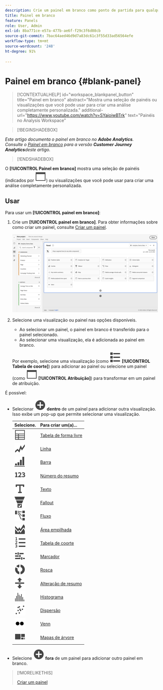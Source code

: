 ```yaml
---
description: Crie um painel em branco como ponto de partida para qualquer visualização.
title: Painel em branco
feature: Panels
role: User, Admin
exl-id: 8ba771ce-e57a-477b-ae6f-f29c3f6d08cb
source-git-commit: 7bac64aed46d9d7a83dc61c3f55d33ad56564efe
workflow-type: tm+mt
source-wordcount: '248'
ht-degree: 91%

---
```


# Painel em branco {#blank-panel}

<!-- markdownlint-disable MD034 -->

>[!CONTEXTUALHELP]
>id="workspace_blankpanel_button"
>title="Painel em branco"
>abstract="Mostra uma seleção de painéis ou visualizações que você pode usar para criar uma análise completamente personalizada."
>additional-url="https://www.youtube.com/watch?v=SYaioiwBTrk" text="Painéis no Analysis Workspace"

<!-- markdownlint-enable MD034 -->


>[!BEGINSHADEBOX]

*Este artigo documenta o painel em branco no **Adobe Analytics**.<br/>Consulte o [Painel em branco](https://experienceleague.adobe.com/en/docs/analytics/analyze/analysis-workspace/panels/blank-panel) para a versão **Customer Journey Analytics**deste artigo.*

>[!ENDSHADEBOX]


O **[!UICONTROL Painel em branco]** mostra uma seleção de painéis (indicados por ![página da web](/help/assets/icons/WebPage.svg)) ou visualizações que você pode usar para criar uma análise completamente personalizada.

## Usar

Para usar um **[!UICONTROL painel em branco]**:

1. Crie um **[!UICONTROL painel em branco]**. Para obter informações sobre como criar um painel, consulte [Criar um painel](panels.md#create-a-panel).

   ![Criar um painel](assets/create-panel.png)



1. Selecione uma visualização ou painel nas opções disponíveis.


   * Ao selecionar um painel, o painel em branco é transferido para o painel selecionado.
   * Ao selecionar uma visualização, ela é adicionada ao painel em branco.

   Por exemplo, selecione uma visualização (como ![ViewList](/help/assets/icons/ViewList.svg) **[!UICONTROL Tabela de coorte]**) para adicionar ao painel ou selecione um painel (como ![WebPage](/help/assets/icons/WebPage.svg) **[!UICONTROL Atribuição]**) para transformar em um painel de atribuição.



É possível:

* Selecionar ![AddCircle](/help/assets/icons/AddCircle.svg) **dentro** de um painel para adicionar outra visualização. Isso exibe um pop-up que permite selecionar uma visualização.

  | Selecione. | Para criar um(a)... |
  |---|---|
  | ![Tabela](/help/assets/icons/Table.svg) | [Tabela de forma livre](/help/analyze/analysis-workspace/visualizations/freeform-table/freeform-table.md) |
  | ![Linha](/help/assets/icons/GraphTrend.svg) | [Linha](/help/analyze/analysis-workspace/visualizations/line.md) |
  | ![GraphBarVertical](/help/assets/icons/GraphBarVertical.svg) | [Barra](/help/analyze/analysis-workspace/visualizations/bar.md) |
  | ![123](/help/assets/icons/123.svg) | [Número do resumo](/help/analyze/analysis-workspace/visualizations/summary-number-change.md) |
  | ![Texto](/help/assets/icons/Text.svg) | [Texto](/help/analyze/analysis-workspace/visualizations/text.md) |
  | ![ConversionFunnel](/help/assets/icons/ConversionFunnel.svg) | [Fallout](/help/analyze/analysis-workspace/visualizations/fallout/fallout-flow.md) |
  | ![Fluxo de trabalho](/help/assets/icons/GraphPathing.svg) | [Fluxo](/help/analyze/analysis-workspace/visualizations/c-flow/flow.md) |
  | ![GraphAreaStacked](/help/assets/icons/GraphAreaStacked.svg) | [Área empilhada](/help/analyze/analysis-workspace/visualizations/area.md) |
  | ![TextNumbered](/help/assets/icons/TextNumbered.svg) | [Tabela de coorte](/help/analyze/analysis-workspace/visualizations/cohort-table/t-cohort.md) |
  | ![GraphBullet](/help/assets/icons/GraphBullet.svg) | [Marcador](/help/analyze/analysis-workspace/visualizations/bullet-graph.md) |
  | ![GraphDonut](/help/assets/icons/GraphDonut.svg) | [Rosca](/help/analyze/analysis-workspace/visualizations/donut.md) |
  | ![MoveUpDown](/help/assets/icons/MoveUpDown.svg) | [Alteração de resumo](/help/analyze/analysis-workspace/visualizations/summary-number-change.md) |
  | ![Histograma](/help/assets/icons/Histogram.svg) | [Histograma](/help/analyze/analysis-workspace/visualizations/histogram.md) |
  | ![GraphScatter](/help/assets/icons/GraphScatter.svg) | [Dispersão](/help/analyze/analysis-workspace/visualizations/scatterplot.md) |
  | ![Tipo](/help/assets/icons/TwoDots.svg) | [Venn](/help/analyze/analysis-workspace/visualizations/venn.md) |
  | ![GraphTree](/help/assets/icons/GraphTree.svg) | [Mapas de árvore](/help/analyze/analysis-workspace/visualizations/treemap.md) |

* Selecione ![AddCircle](/help/assets/icons/AddCircle.svg) **fora** de um painel para adicionar outro painel em branco.


>[!MORELIKETHIS]
>
>[Criar um painel](/help/analyze/analysis-workspace/c-panels/panels.md#create-a-panel)
>
